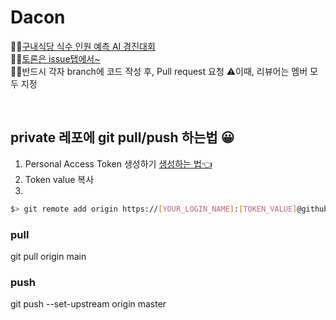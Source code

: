 # Dacon

🙋‍♂️[구내식당 식수 인원 예측 AI 경진대회](https://dacon.io/competitions/official/235743/overview/description) <br>
🙋‍♀️[토론은 issue탭에서~](https://github.com/pym7857/Dacon/issues) <br>
🧛‍♂️반드시 각자 branch에 코드 작성 후, Pull request 요청 ⚠이때, 리뷰어는 멤버 모두 지정

<br>

## private 레포에 git pull/push 하는법 😀
1. Personal Access Token 생성하기 [생성하는 법👈](https://calvinjmkim.tistory.com/19)
2. Token value 복사
3. 
```bash
$> git remote add origin https://[YOUR_LOGIN_NAME]:[TOKEN_VALUE]@github.com/pym7857/Dacon
```
### pull
git pull origin main 

### push
git push --set-upstream origin master
